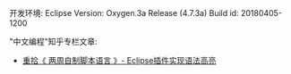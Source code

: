 开发环境: Eclipse Version: Oxygen.3a Release (4.7.3a) Build id: 20180405-1200

"中文编程"知乎专栏文章:
- [重拾《 两周自制脚本语言 》- Eclipse插件实现语法高亮](https://zhuanlan.zhihu.com/p/59890614)